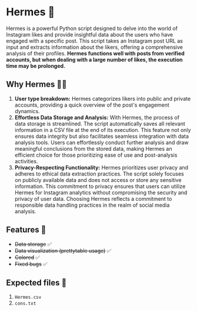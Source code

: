# Hermes 🪽

Hermes is a powerful Python script designed to delve into the world of Instagram likes and provide insightful data about the users who have engaged with a specific post. This script takes an Instagram post URL as input and extracts information about the likers, offering a comprehensive analysis of their profiles. **Hermes functions well with posts from verified accounts, but when dealing with a large number of likes, the execution time may be prolonged.**

## Why Hermes 😶‍🌫️

1. **User type breakdown:** Hermes categorizes likers into public and private accounts, providing a quick overview of the post's engagement dynamics.
2. **Effortless Data Storage and Analysis:** With Hermes, the process of data storage is streamlined. The script automatically saves all relevant information in a CSV file at the end of its execution. This feature not only ensures data integrity but also facilitates seamless integration with data analysis tools. Users can effortlessly conduct further analysis and draw meaningful conclusions from the stored data, making Hermes an efficient choice for those prioritizing ease of use and post-analysis activities.
3. **Privacy-Respecting Functionality:** Hermes prioritizes user privacy and adheres to ethical data extraction practices. The script solely focuses on publicly available data and does not access or store any sensitive information. This commitment to privacy ensures that users can utilize Hermes for Instagram analytics without compromising the security and privacy of user data. Choosing Hermes reflects a commitment to responsible data handling practices in the realm of social media analysis.

## Features 🚀

- ~~Data storage~~ ✅
- ~~Data visualization (prettytable usage)~~ ✅
- ~~Colored~~ ✅
- ~~Fixed bugs~~ ✅

## Expected files 📂

1) `Hermes.csv`
2) `cons.txt`